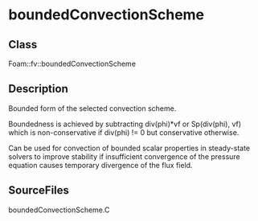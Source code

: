 # boundedConvectionScheme 
## Class
Foam::fv::boundedConvectionScheme

## Description
Bounded form of the selected convection scheme.

Boundedness is achieved by subtracting div(phi)*vf or Sp(div(phi), vf)
which is non-conservative if div(phi) != 0 but conservative otherwise.

Can be used for convection of bounded scalar properties in steady-state
solvers to improve stability if insufficient convergence of the pressure
equation causes temporary divergence of the flux field.

## SourceFiles
boundedConvectionScheme.C

